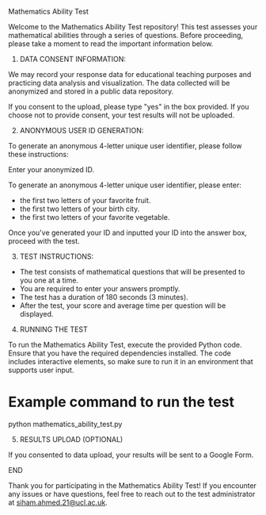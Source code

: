 Mathematics Ability Test

Welcome to the Mathematics Ability Test repository! This test assesses your mathematical abilities through a series of questions. Before proceeding, please take a moment to read the important information below.

1) DATA CONSENT INFORMATION:

We may record your response data for educational teaching purposes and practicing data analysis and visualization. The data collected will be anonymized and stored in a public data repository. 

If you consent to the upload, please type "yes" in the box provided. If you choose not to provide consent, your test results will not be uploaded.

2) ANONYMOUS USER ID GENERATION:

To generate an anonymous 4-letter unique user identifier, please follow these instructions:

Enter your anonymized ID.

To generate an anonymous 4-letter unique user identifier, please enter:
- the first two letters of your favorite fruit.
- the first two letters of your birth city.
- the first two letters of your favorite vegetable.

Once you've generated your ID and inputted your ID into the answer box, proceed with the test.

3) TEST INSTRUCTIONS:

- The test consists of mathematical questions that will be presented to you one at a time.
- You are required to enter your answers promptly.
- The test has a duration of 180 seconds (3 minutes).
- After the test, your score and average time per question will be displayed.

4) RUNNING THE TEST

To run the Mathematics Ability Test, execute the provided Python code. Ensure that you have the required dependencies installed. The code includes interactive elements, so make sure to run it in an environment that supports user input.

# Example command to run the test
python mathematics_ability_test.py

5) RESULTS UPLOAD (OPTIONAL)

If you consented to data upload, your results will be sent to a Google Form. 

END

Thank you for participating in the Mathematics Ability Test! If you encounter any issues or have questions, feel free to reach out to the test administrator at siham.ahmed.21@ucl.ac.uk.
